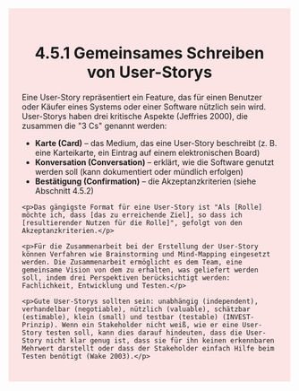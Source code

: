 <div class="rounded-lg border shadow-sm" style="background: linear-gradient(135deg,#fde4e4 0%,#fce4e4 100%); padding: 24px; border-color: #fda4af">
  <header style="margin-bottom:12px">
    <h1 class="text-2xl font-bold text-gray-900">4.5.1 Gemeinsames Schreiben von User-Storys</h1>
  </header>
  <article class="prose max-w-none">
    <p>Eine User-Story repräsentiert ein Feature, das für einen Benutzer oder Käufer eines Systems oder einer Software nützlich sein wird. User-Storys haben drei kritische Aspekte (Jeffries 2000), die zusammen die "3 Cs" genannt werden:</p>
    <ul>
      <li><strong>Karte (Card)</strong> – das Medium, das eine User-Story beschreibt (z. B. eine Karteikarte, ein Eintrag auf einem elektronischen Board)</li>
      <li><strong>Konversation (Conversation)</strong> – erklärt, wie die Software genutzt werden soll (kann dokumentiert oder mündlich erfolgen)</li>
      <li><strong>Bestätigung (Confirmation)</strong> – die Akzeptanzkriterien (siehe Abschnitt 4.5.2)</li>
    </ul>

    <p>Das gängigste Format für eine User-Story ist "Als [Rolle] möchte ich, dass [das zu erreichende Ziel], so dass ich [resultierender Nutzen für die Rolle]", gefolgt von den Akzeptanzkriterien.</p>

    <p>Für die Zusammenarbeit bei der Erstellung der User-Story können Verfahren wie Brainstorming und Mind-Mapping eingesetzt werden. Die Zusammenarbeit ermöglicht es dem Team, eine gemeinsame Vision von dem zu erhalten, was geliefert werden soll, indem drei Perspektiven berücksichtigt werden: Fachlichkeit, Entwicklung und Testen.</p>

    <p>Gute User-Storys sollten sein: unabhängig (independent), verhandelbar (negotiable), nützlich (valuable), schätzbar (estimable), klein (small) und testbar (testable) (INVEST-Prinzip). Wenn ein Stakeholder nicht weiß, wie er eine User-Story testen soll, kann dies darauf hindeuten, dass die User-Story nicht klar genug ist, dass sie für ihn keinen erkennbaren Mehrwert darstellt oder dass der Stakeholder einfach Hilfe beim Testen benötigt (Wake 2003).</p>
  </article>
</div>
